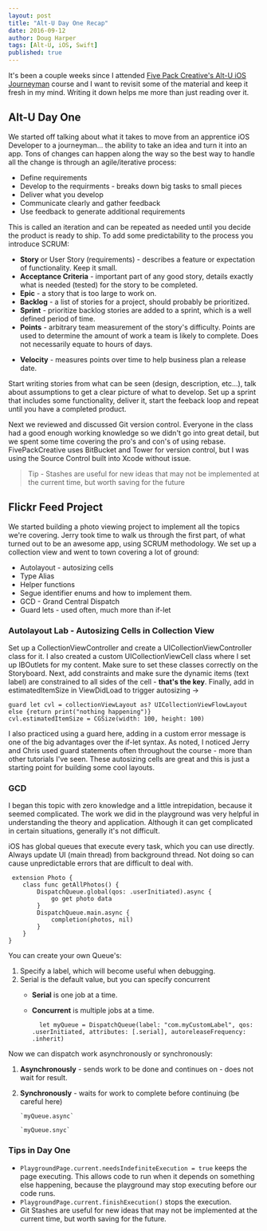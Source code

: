 ```yaml
---
layout: post
title: "Alt-U Day One Recap"
date: 2016-09-12
author: Doug Harper
tags: [Alt-U, iOS, Swift]
published: true
---
```


It's been a couple weeks since I attended [Five Pack Creative's Alt-U iOS Journeyman](http://www.fivepackcreative.com/ios-journeyman/ "Alt-U iOS Journeyman") course and I want to revisit some of the material and keep it fresh in my mind.  Writing it down helps me more than just reading over it.  

## Alt-U Day One

We started off talking about what it takes to move from an apprentice iOS Developer to a journeyman... the ability to take an idea and turn it into an app.  Tons of changes can happen along the way so the best way to handle all the change is through  an agile/iterative process:

- Define requirements 
- Develop to the requirments - breaks down big tasks to small pieces
- Deliver what you develop
- Communicate clearly and gather feedback
- Use feedback to generate additional requirements 

This is called an iteration and can be repeated as needed until you decide the product is ready to ship.  To add some predictability to the process you introduce SCRUM: 

- **Story** or User Story (requirements) - describes a feature or expectation of functionality. Keep it small.
- **Acceptance Criteria** - important part of any good story, details exactly what is needed (tested) for the story to be completed.
- **Epic** - a story that is too large to work on.
- **Backlog** - a list of stories for a project, should probably be prioritized.
- **Sprint** - prioritize backlog stories are added to a sprint, which is a well defined period of time.
- **Points** - arbitrary team measurement of the story's difficulty.  Points are used to determine the amount of work a team is likely to complete.  Does not necessarily equate to hours of days.
* **Velocity** - measures points over time to help business plan a release date.

Start writing stories from what can be seen (design, description, etc...), talk about assumptions to get a clear picture of what to develop. Set up a sprint that includes some functionality, deliver it, start the feeback loop and repeat until you have a completed product.

Next we reviewed and discussed Git version control.  Everyone in the class had a good enough working knowledge so we didn't go into great detail, but we spent some time covering the pro's and con's of using rebase.  FivePackCreative uses BitBucket and Tower for version control, but I was using the Source Control built into Xcode without issue.  

> Tip - Stashes are useful for new ideas that may not be implemented at the current time, but worth saving for the future

## Flickr Feed Project

We started building a photo viewing project to implement all the topics we're covering.  Jerry took time to walk us through the first part, of what turned out to be an awesome app, using SCRUM methodology.  We set up a collection view and went to town covering a lot of ground:

- Autolayout - autosizing cells
- Type Alias
- Helper functions
- Segue identifier enums and how to implement them. 
- GCD - Grand Central Dispatch
- Guard lets - used often, much more than if-let

### Autolayout Lab - Autosizing Cells in Collection View

Set up a CollectionViewController and create a UICollectionViewController class for it.  I also created a custom UICollectionViewCell class where I set up IBOutlets for my content.  Make sure to set these classes correctly on the Storyboard.  Next, add constraints and make sure the dynamic items (text label) are constrained to all sides of the cell - **that's the key**.  Finally, add in estimatedItemSize in ViewDidLoad to trigger autosizing -> 

    guard let cvl = collectionViewLayout as? UICollectionViewFlowLayout else {return print("nothing happening")}
    cvl.estimatedItemSize = CGSize(width: 100, height: 100)

I also practiced using a guard here, adding in a custom error message is one of the big advantages over the if-let syntax. As noted, I noticed Jerry and Chris used guard statements often throughout the course - more than other tutorials I've seen.   These autosizing cells are great and this is just a starting point for building some cool layouts. 

### GCD 

I began this topic with zero knowledge and a little intrepidation, because it seemed complicated.  The work we did in the playground was very helpful in understanding the theory and application.  Although it can get complicated in certain situations, generally it's not difficult.  

iOS has global queues that execute every task, which you can use directly.   Always update UI (main thread) from background thread.  Not doing so can cause unpredictable errors that are difficult to deal with. 

     extension Photo {
        class func getAllPhotos() {
            DispatchQueue.global(qos: .userInitiated).async {
                go get photo data
            }
            DispatchQueue.main.async {
				completion(photos, nil)
			}
        }
    }

You can create your own Queue's:

1.  Specify a label, which will become useful when debugging.
2.  Serial is the default value, but you can specify concurrent
	- **Serial** is one job at a time.
	- **Concurrent** is multiple jobs at a time.


			let myQueue = DispatchQueue(label: "com.myCustomLabel", qos: .userInitiated, attributes: [.serial], autoreleaseFrequency: .inherit)

Now we can dispatch work asynchronously or synchronously:

1.  **Asynchronously** - sends work to be done and continues on - does not wait for result.
2.  **Synchronously** - waits for work to complete before continuing (be careful here)
 
		`myQueue.async`
		
		`myQueue.snyc`




### Tips in Day One
- `PlaygroundPage.current.needsIndefiniteExecution = true` keeps the page executing. This allows code to run when it depends on something else happening, because the playground may stop executing before our code runs.
- `PlaygroundPage.current.finishExecution()` stops the execution.
-  Git Stashes are useful for new ideas that may not be implemented at the current time, but worth saving for the future.

